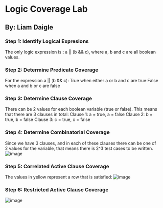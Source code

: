# Logic Coverage Lab
## By: Liam Daigle

### Step 1: Identify Logical Expresions
The only logic expression is : a || (b && c), where a, b and c are all boolean values.

### Step 2: Determine Predicate Coverage
For the expression a || (b && c):
  True when either a or b and c are true
  False when a and b or c are false

### Step 3: Determine Clause Coverage
There can be 2 values for each boolean variable (true or false).
This means that there are 3 clauses in total:
Clause 1: a = true, a = false
Clause 2: b = true, b = false
Clause 3: c = true, c = false

### Step 4: Determine Combinatorial Coverage
Since we have 3 clauses, and in each of these clauses there can be one of 2 values for the variable, that means there is 2^3 test cases to be written.
![image](https://github.com/SOEN345-WINTER2024/logic-coverage-lab-LiamDaigle/assets/70587593/adead455-e772-4cff-83bf-51d00887f53e)

### Step 5: Correlated Active Clause Coverage
The values in yellow represent a row that is satisfied:
![image](https://github.com/SOEN345-WINTER2024/logic-coverage-lab-LiamDaigle/assets/70587593/3c41e587-1916-4a8d-b615-33784e31c42c)

### Step 6: Restricted Active Clause Coverage
![image](https://github.com/SOEN345-WINTER2024/logic-coverage-lab-LiamDaigle/assets/70587593/987f8e81-6d4d-4630-8fe2-5e78d320330e)

